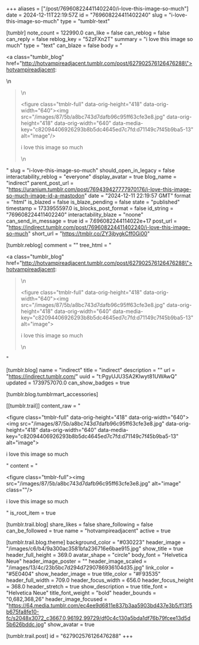 +++
aliases = ["/post/769608224411402240/i-love-this-image-so-much"]
date = 2024-12-11T22:19:57Z
id = "769608224411402240"
slug = "i-love-this-image-so-much"
type = "tumblr-text"

[tumblr]
note_count = 122990.0
can_like = false
can_reblog = false
can_reply = false
reblog_key = "52zFXn2T"
summary = "i love this image so much"
type = "text"
can_blaze = false
body = "<p><a class=\"tumblr_blog\" href=\"http://hotvampireadjacent.tumblr.com/post/627902576126476288\">hotvampireadjacent</a>:</p>\n<blockquote>\n<p><figure class=\"tmblr-full\" data-orig-height=\"418\" data-orig-width=\"640\"><img src=\"/images/87/5b/a8bc743d7dafb96c95ff63cfe3e8.jpg\" data-orig-height=\"418\" data-orig-width=\"640\" data-media-key=\"c82094406926293b8b5dc4645ed7c7fd:d71149c7f45b9ba5-13\" alt=\"image\"/></figure></p><p>i love this image so much </p>\n</blockquote>"
slug = "i-love-this-image-so-much"
should_open_in_legacy = false
interactability_reblog = "everyone"
display_avatar = true
blog_name = "indirect"
parent_post_url = "https://uranium.tumblr.com/post/769439427777970176/i-love-this-image-so-much-image-id-a-mastodon"
date = "2024-12-11 22:19:57 GMT"
format = "html"
is_blazed = false
is_blaze_pending = false
state = "published"
timestamp = 1733955597.0
is_blocks_post_format = false
id_string = "769608224411402240"
interactability_blaze = "noone"
can_send_in_message = true
id = 7.696082244114022e+17
post_url = "https://indirect.tumblr.com/post/769608224411402240/i-love-this-image-so-much"
short_url = "https://tmblr.co/ZY3jbygkCff0Gi00"

[tumblr.reblog]
comment = ""
tree_html = "<p><a class=\"tumblr_blog\" href=\"http://hotvampireadjacent.tumblr.com/post/627902576126476288\">hotvampireadjacent</a>:</p><blockquote>\n<p><figure class=\"tmblr-full\" data-orig-height=\"418\" data-orig-width=\"640\"><img src=\"/images/87/5b/a8bc743d7dafb96c95ff63cfe3e8.jpg\" data-orig-height=\"418\" data-orig-width=\"640\" data-media-key=\"c82094406926293b8b5dc4645ed7c7fd:d71149c7f45b9ba5-13\" alt=\"image\"></figure></p><p>i love this image so much </p>\n</blockquote>"

[tumblr.blog]
name = "indirect"
title = "indirect"
description = ""
url = "https://indirect.tumblr.com/"
uuid = "t:PgyUJU3SA2Klwyt81UWAwQ"
updated = 1739757070.0
can_show_badges = true

[tumblr.blog.tumblrmart_accessories]

[[tumblr.trail]]
content_raw = "<p><figure class=\"tmblr-full\" data-orig-height=\"418\" data-orig-width=\"640\"><img src=\"/images/87/5b/a8bc743d7dafb96c95ff63cfe3e8.jpg\" data-orig-height=\"418\" data-orig-width=\"640\" data-media-key=\"c82094406926293b8b5dc4645ed7c7fd:d71149c7f45b9ba5-13\" alt=\"image\"></figure></p><p>i love this image so much </p>"
content = "<p><figure class=\"tmblr-full\"><img src=\"/images/87/5b/a8bc743d7dafb96c95ff63cfe3e8.jpg\" alt=\"image\" class=\"\"/></figure><p>i love this image so much </p></p>"
is_root_item = true

[tumblr.trail.blog]
share_likes = false
share_following = false
can_be_followed = true
name = "hotvampireadjacent"
active = true

[tumblr.trail.blog.theme]
background_color = "#030223"
header_image = "/images/c6/b4/9a300ac3581bfa236716e6bae915.jpg"
show_title = true
header_full_height = 369.0
avatar_shape = "circle"
body_font = "Helvetica Neue"
header_image_poster = ""
header_image_scaled = "/images/13/4c/23b5bc7d294d7290786936104d35.jpg"
link_color = "#5E0404"
show_header_image = true
title_color = "#F93535"
header_full_width = 709.0
header_focus_width = 656.0
header_focus_height = 368.0
header_stretch = true
show_description = true
title_font = "Helvetica Neue"
title_font_weight = "bold"
header_bounds = "0,682,368,26"
header_image_focused = "https://64.media.tumblr.com/ec4ee9d6811e837b3aa5903bd437e3b5/f13f5b675fa8fe10-fc/s2048x3072_c3667,0,96192,99729/df0c4c130a5bda1df76b79fcee13d5d5b626bddc.jpg"
show_avatar = true

[tumblr.trail.post]
id = "627902576126476288"
+++
